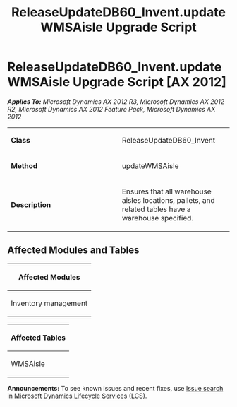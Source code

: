 ﻿---
title: ReleaseUpdateDB60_Invent.updateWMSAisle Upgrade Script
TOCTitle: ReleaseUpdateDB60_Invent.updateWMSAisle Upgrade Script
ms:assetid: 78272614-6f93-75d2-b246-892f744bdd0c
ms:mtpsurl: https://msdn.microsoft.com/en-us/library/JJ719369(v=AX.60)
ms:contentKeyID: 49709159
ms.date: 05/18/2015
mtps_version: v=AX.60
---

# ReleaseUpdateDB60\_Invent.updateWMSAisle Upgrade Script [AX 2012]


_**Applies To:** Microsoft Dynamics AX 2012 R3, Microsoft Dynamics AX 2012 R2, Microsoft Dynamics AX 2012 Feature Pack, Microsoft Dynamics AX 2012_

<table>
<colgroup>
<col style="width: 50%" />
<col style="width: 50%" />
</colgroup>
<tbody>
<tr class="odd">
<td><p><strong>Class</strong></p></td>
<td><p>ReleaseUpdateDB60_Invent</p></td>
</tr>
<tr class="even">
<td><p><strong>Method</strong></p></td>
<td><p>updateWMSAisle</p></td>
</tr>
<tr class="odd">
<td><p><strong>Description</strong></p></td>
<td><p>Ensures that all warehouse aisles locations, pallets, and related tables have a warehouse specified.</p></td>
</tr>
</tbody>
</table>


## Affected Modules and Tables

<table>
<colgroup>
<col style="width: 100%" />
</colgroup>
<thead>
<tr class="header">
<th><p>Affected Modules</p></th>
</tr>
</thead>
<tbody>
<tr class="odd">
<td><p>Inventory management</p></td>
</tr>
</tbody>
</table>


<table>
<colgroup>
<col style="width: 100%" />
</colgroup>
<thead>
<tr class="header">
<th><p>Affected Tables</p></th>
</tr>
</thead>
<tbody>
<tr class="odd">
<td><p>WMSAisle</p></td>
</tr>
</tbody>
</table>

  
**Announcements:** To see known issues and recent fixes, use [Issue search](http://go.microsoft.com/fwlink/?linkid=389258) in [Microsoft Dynamics Lifecycle Services](http://go.microsoft.com/fwlink/?linkid=306505) (LCS).

